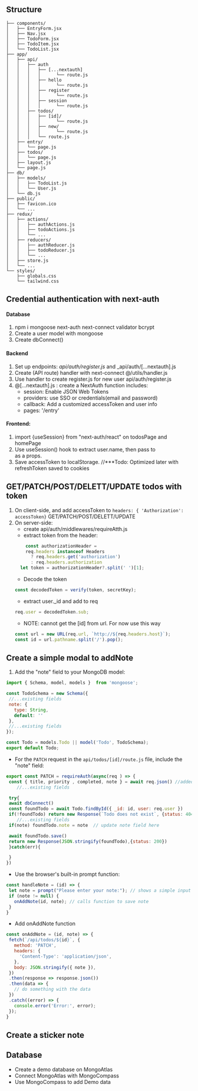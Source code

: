 ## Structure
```
├── components/
│   ├── EntryForm.jsx
│   ├── Nav.jsx
│   ├── TodoForm.jsx
│   ├── TodoItem.jsx
│   └── TodoList.jsx
├── app/
│   ├── api/
│   │ 	├── auth
│   │	│ 	├── [...nextauth]
│   │	│ 	│  	   └── route.js
│   │	│ 	├── hello
│   │	│ 	│  	   └── route.js
│   │	│ 	├── register
│   │	│ 	│  	   └── route.js
│   │	│ 	├── session
│   │	│ 	│  	   └── route.js
│   │ 	├── todos/
│   │	│ 	├── [id]/
│   │	│ 	│  	   └── route.js
│   │	│ 	├── new/
│   │	│ 	│  	   └── route.js
│   │	│ 	└── route.js
│   ├── entry/
│   │ 	└── page.js
│   ├── todos/
│   │   └── page.js
│   ├── layout.js
│   └── page.js
├── db/
│   ├── models/
│   │ 	├── TodoList.js
│   │ 	└── User.js
│   └── db.js
├── public/
│   ├── favicon.ico
│   └── ...
├── redux/
│   ├── actions/
│   │   ├── authActions.js
│   │   ├── todoActions.js
│   │   └── ...
│   ├── reducers/
│   │   ├── authReducer.js
│   │   ├── todoReducer.js
│   │   └── ...
│   ├── store.js
│   └── ...
└── styles/
    ├── globals.css
    └── tailwind.css
```
## Credential authentication with next-auth
#### Database
1. npm i mongoose next-auth next-connect validator bcrypt
2. Create a user model with mongoose
3. Create dbConnect()
#### Backend
1. Set up endpoints: _api/auth/register.js_ and _api/auth/[...nextauth].js 
2. Create (API route) handler with next-connect @/utils/handler.js 
3. Use handler to create register.js for new user api/auth/register.js
4. @[...nextauth].js : create a NextAuth function includes: 
   - session: Enable JSON Web Tokens
   - providers: use SSO or credentials(email and password)
   - callback: Add a customized accessToken and user info
   - pages: '/entry'
#### Frontend:
1. import {useSession} from "next-auth/react" on todosPage and homePage
2. Use useSession() hook to extract user.name, then pass to <Nav/> as a props.
3. Save accessToken to localStorage. //***Todo: Optimized later with refreshToken saved to cookies

## GET/PATCH/POST/DELETT/UPDATE todos with token
1. On client-side, and add accessToken to `headers: { 'Authorization': accessToken}` GET/PATCH/POST/DELETT/UPDATE 
2. On server-side:
    - create api/auth/middlewares/requireAtth.js
    - extract token from the header:
    ```js
        const authorizationHeader =
        req.headers instanceof Headers
          ? req.headers.get('authorization')
          : req.headers.authorization
      let token = authorizationHeader?.split(' ')[1];
    ```
    - Decode the token
    ```js
    const decodedToken = verify(token, secretKey);
    ```
    - extract user._id and add to req
    ```js
    req.user = decodedToken.sub;
    ```
    - NOTE: cannot get the [id] from url. For now use this way
    ```js
    const url = new URL(req.url, `http://${req.headers.host}`);
    const id = url.pathname.split('/').pop();
    ```
## Create a simple modal to addNote
1. Add the "note" field to your MongoDB model:

```js
import { Schema, model, models }  from 'mongoose';

const TodoSchema = new Schema({
 //...existing fields
 note: {
   type: String,
   default: ''
 },
 //...existing fields
});

const Todo = models.Todo || model('Todo', TodoSchema);
export default Todo;
```

- For the `PATCH` request in the `api/todos/[id]/route.js` file, include the "note" field:

```js
export const PATCH = requireAuth(async(req ) => {
 const { title, priority , completed, note } = await req.json() //added note here
    //...existing fields

 try{
 await dbConnect()
 const foundTodo = await Todo.findById({ _id: id, user: req.user })
 if(!foundTodo) return new Response(`Todo does not exist`, {status: 404})
    //...existing fields
 if(note) foundTodo.note = note  // update note field here

 await foundTodo.save()
 return new Response(JSON.stringify(foundTodo),{status: 200})
 }catch(err){

 }
})
```

- Use the browser's built-in prompt function:

```javascript
const handleNote = (id) => {
 let note = prompt("Please enter your note:"); // shows a simple input popup
 if (note != null) {
   onAddNote(id, note); // calls function to save note
 }
}
```

- Add onAddNote function

```javascript
const onAddNote = (id, note) => {
 fetch(`/api/todos/${id}`, {
   method: 'PATCH',
   headers: {
     'Content-Type': 'application/json',
   },
   body: JSON.stringify({ note }),
 })
 .then(response => response.json())
 .then(data => {
   // do something with the data
 })
 .catch((error) => {
   console.error('Error:', error);
 });
}
```
## Create a sticker note 
## Database
- Create a demo database on MongoAtlas
- Connect MongoAtlas with MongoCompass
- Use MongoCompass to add Demo data

